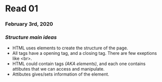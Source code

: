 # Read 01

### February 3rd, 2020

### _Structure main ideas_

* HTML uses elements to create the structure of the page.
* All tags have a opening tag, and a closing tag. There are few exeptions like &lt;br&gt;.
* HTML could contain tags _(AKA elements)_, and each one contains attibutes that we can access and manipulate.
* Attibutes gives/sets information of the element.
